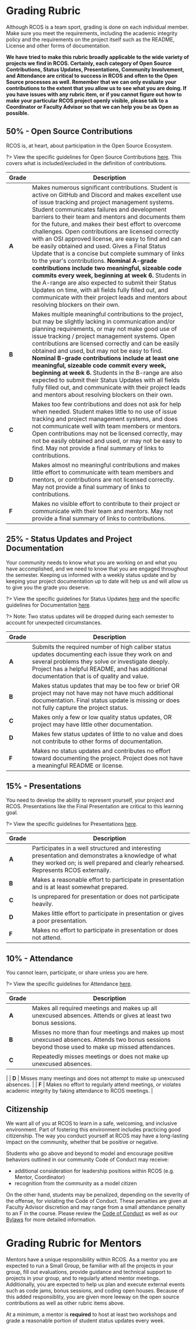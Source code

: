 # Grading Rubric

Although RCOS is a team sport, grading is done on each individual member.
Make sure you meet the requirements, including the academic integrity policy and the requirements on the project itself such as the README, License and other forms of documentation.

**We have tried to make this rubric broadly applicable to the wide variety of projects we find in RCOS.
Certainly, each category of Open Source Contributions, Status Updates, Presentations, Community Involvement, and Attendance are critical to success in RCOS and often to the Open Source processes as well.
Remember that we can only evaluate your contributions to the extent that you allow us to see what you are doing.
If you have issues with any rubric item, or if you cannot figure out how to make your particular RCOS project openly visible, please talk to a Coordinator or Faculty Advisor so that we can help you be as Open as possible.**

## 50% - Open Source Contributions

RCOS is, at heart, about participation in the Open Source Ecosystem.

?> View the specific guidelines for Open Source Contributions [here](grading/contributions). This covers what is included/excluded in the definition of contributions.

| Grade | Description                                                                                                                                                                                                                                                                                                                                                                                                                                                                                                                                                                |
| ----- | -------------------------------------------------------------------------------------------------------------------------------------------------------------------------------------------------------------------------------------------------------------------------------------------------------------------------------------------------------------------------------------------------------------------------------------------------------------------------------------------------------------------------------------------------------------------------- |
| **A** | Makes numerous significant contributions. Student is active on GitHub and Discord and makes excellent use of issue tracking and project management systems. Student communicates failures and development barriers to their team and mentors and documents them for the future, and makes their best effort to overcome challenges. Open contributions are licensed correctly with an OSI approved license, are easy to find and can be easily obtained and used. Gives a Final Status Update that is a concise but complete summary of links to the year's contributions.  **Nominal A-grade contributions include two meaningful, sizeable code commits every week, beginning at week 6.**  Students in the A-range are also expected to submit their Status Updates on time, with all fields fully filled out, and communicate with their project leads and mentors about resolving blockers on their own.  |
| **B** | Makes multiple meaningful contributions to the project, but may be slightly lacking in communication and/or planning requirements, or may not make good use of issue tracking / project management systems. Open contributions are licensed correctly and can be easily obtained and used, but may not be easy to find.  **Nominal B-grade contributions include at least one meaningful, sizeable code commit every week, beginning at week 6.**  Students in the B-range are also expected to submit their Status Updates with all fields fully filled out, and communicate with their project leads and mentors about resolving blockers on their own.  |
| **C** | Makes too few contributions and does not ask for help when needed. Student makes little to no use of issue tracking and project management systems, and does not communicate well with team members or mentors. Open contributions may not be licensed correctly, may not be easily obtained and used, or may not be easy to find. May not provide a final summary of links to contributions.  |
| **D** | Makes almost no meaningful contributions and makes little effort to communicate with team members and mentors, or contributions are not licensed correctly. May not provide a final summary of links to contributions.                                                                                                                                                                                                                                                                                                                                                     |
| **F** | Makes no visible effort to contribute to their project or communicate with their team and mentors. May not provide a final summary of links to contributions.                                                                                                                                                                                                                                                                                                                                                                                                              |

## 25% - Status Updates and Project Documentation

Your community needs to know what you are working on and what you have accomplished, and we need to know that you are engaged throughout the semester.
Keeping us informed with a weekly status update and by keeping your project documentation up to date will help us and will allow us to give you the grade you deserve.

?> View the specific guidelines for Status Updates [here](grading/status_updates) and the specific guidelines for Documentation [here](grading/documentation).

?> Note: Two status updates will be dropped during each semester to account for unexpected circumstances.

| Grade | Description                                                                                                                                                                                                                                        |
| ----- | -------------------------------------------------------------------------------------------------------------------------------------------------------------------------------------------------------------------------------------------------- |
| **A** | Submits the required number of high caliber status updates documenting each issue they work on and several problems they solve or investigate deeply. Project has a helpful README, and has additional documentation that is of quality and value. |
| **B** | Makes status updates that may be too few or brief OR project may not have may not have much additional documentation. Final status update is missing or does not fully capture the project status.                                                 |
| **C** | Makes only a few or low quality status updates, OR project may have little other documentation.                                                                                                                                                    |
| **D** | Makes few status updates of little to no value and does not contribute to other forms of documentation.                                                                                                                                            |
| **F** | Makes no status updates and contributes no effort toward documenting the project. Project does not have a meaningful README or license.                                                                                                            |

## 15% - Presentations

You need to develop the ability to represent yourself, your project and RCOS.
Presentations like the Final Presentation are critical to this learning goal.

?> View the specific guidelines for Presentations [here](grading/presentations).

| Grade | Description                                                                                                                                                                             |
| ----- | --------------------------------------------------------------------------------------------------------------------------------------------------------------------------------------- |
| **A** | Participates in a well structured and interesting presentation and demonstrates a knowledge of what they worked on; is well prepared and clearly rehearsed. Represents RCOS externally. |
| **B** | Makes a reasonable effort to participate in presentation and is at least somewhat prepared.                                                                                             |
| **C** | Is unprepared for presentation or does not participate heavily.                                                                                                                         |
| **D** | Makes little effort to participate in presentation or gives a poor presentation.                                                                                                        |
| **F** | Makes no effort to participate in presentation or does not attend.                                                                                                                      |

## 10% - Attendance

You cannot learn, participate, or share unless you are here.

?> View the specific guidelines for Attendance [here](grading/attendance).

| Grade | Description                                                                                                                                        |
| ----- | -------------------------------------------------------------------------------------------------------------------------------------------------- |
| **A** | Makes all required meetings and makes up all unexcused absences. Attends or gives at least two bonus sessions.                                      |
| **B** | Misses no more than four meetings and makes up most unexcused absences. Attends two bonus sessions beyond those used to make up missed attendances. |
| **C** | Repeatedly misses meetings or does not make up unexcused absences.
|
| **D** | Misses many meetings and does not attempt to make up unexcused absences.                                                                           |
| **F** | Makes no effort to regularly attend meetings, or violates academic integrity by faking attendance to RCOS meetings.                                                                                                      |

## Citizenship

We want all of you at RCOS to learn in a safe, welcoming, and inclusive environment.
Part of fostering this environment includes practicing good citizenship.
The way you conduct yourself at RCOS may have a long-lasting impact on the community, whether that be positive or negative.

Students who go above and beyond to model and encourage positive behaviors outlined in our community Code of Conduct may receive:

- additional consideration for leadership positions within RCOS (e.g. Mentor, Coordinator)
- recognition from the community as a model citizen

On the other hand, students may be penalized, depending on the severity of the offense, for violating the Code of Conduct.
These penalties are given at Faculty Advisor discretion and may range from a small attendance penalty to an F in the course.
Please review the [Code of Conduct](community/CODE_OF_CONDUCT.md) as well as our [Bylaws](community/bylaws.md) for more detailed information.

# Grading Rubric for Mentors

Mentors have a unique responsibility within RCOS. As a mentor you are
expected to run a Small Group, be familiar with all the projects in your
group, fill out evaluations, provide guidance and technical support to
projects in your group, and to regularly attend mentor meetings. Additionally, you
are expected to help us plan and execute external events such as code jams,
bonus sessions, and coding open houses. Because of this added
responsiblity, you are given more leeway on the open source contributions as
well as other rubric items above.

At a minimum, a mentor is **required** to host at least two workshops and grade a reasonable portion of student status updates every week.
